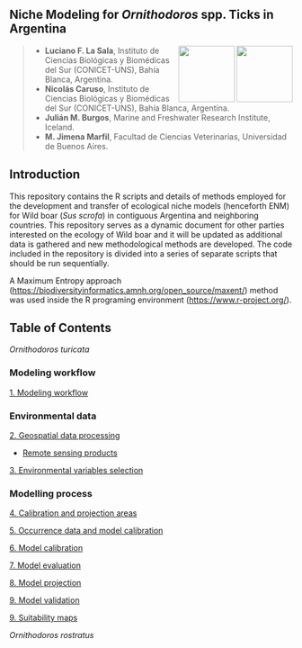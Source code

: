 
## Niche Modeling for *Ornithodoros* spp. Ticks in Argentina

<img align="right" width="100" height="100" src="https://user-images.githubusercontent.com/20196847/121586179-ba0f1880-ca09-11eb-9a69-e4f534fafc6b.jpg">

<img align="right" width="100" height="100" src="https://user-images.githubusercontent.com/20196847/121600383-c3ed4780-ca1a-11eb-812c-e30c7c034790.png">


>* **Luciano F. La Sala**, Instituto de Ciencias Biológicas y Biomédicas del Sur (CONICET-UNS), Bahía Blanca, Argentina.  
>* **Nicolás Caruso**, Instituto de Ciencias Biológicas y Biomédicas del Sur (CONICET-UNS), Bahía Blanca, Argentina.
>* **Julián M. Burgos**, Marine and Freshwater Research Institute, Iceland.  
>* **M. Jimena Marfil**, Facultad de Ciencias Veterinarias, Universidad de Buenos Aires. 

Introduction
----------  
This repository contains the R scripts and details of methods employed for the development and transfer of ecological niche models (henceforth ENM) for Wild boar (*Sus scrofa*) in contiguous Argentina and neighboring countries.
This repository serves as a dynamic document for other parties interested on the ecology of Wild boar and it will be updated as additional data is gathered and new methodological methods are developed. 
The code included in the repository is divided into a series of separate scripts that should be run sequentially.

A Maximum Entropy approach (https://biodiversityinformatics.amnh.org/open_source/maxent/) method was used inside the R programing environment (https://www.r-project.org/).   

Table of Contents 
----------
*Ornithodoros turicata*

### Modeling workflow

[1. Modeling workflow](./Modeling_workflow.md)

### Environmental data

[2. Geospatial data processing](./O_turicata/GEE_raster_processing.md)  
- [Remote sensing products](./GEE_raster_processing/Data_processing)

[3. Environmental variables selection](./O_turicata/Environmental_variables_selection/README.md) 

### Modelling process

[4. Calibration and projection areas](./Calibration_projection_areas/README.md)

[5. Occurrence data and model calibration](./Occurrence_data_model_calibration.md)

[6. Model calibration](./Model_calibration/README.md)

[7. Model evaluation](./Model_calibration/README.md)

[8. Model projection](./Model_calibration/README.md)

[9. Model validation](./Validation/README.md)

[9. Suitability maps](./plots)

*Ornithodoros rostratus*


